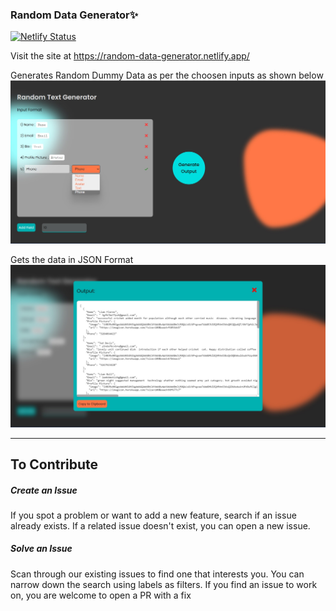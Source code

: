 ### Random Data Generator✨

[![Netlify Status](https://api.netlify.com/api/v1/badges/7d2bc86b-780e-4ea0-925d-75693f621f22/deploy-status)](https://app.netlify.com/sites/random-data-generator/deploys)

Visit the site at https://random-data-generator.netlify.app/

Generates Random Dummy Data as per the choosen inputs as shown below
![This is an image](/assets/images/input.jpg)

Gets the data in JSON Format
![This is an image](/assets/images/output.jpg)

---

## To Contribute

##### Create an Issue

If you spot a problem or want to add a new feature, search if an issue already exists. If a related issue doesn't exist, you can open a new issue.

##### Solve an Issue

Scan through our existing issues to find one that interests you. You can narrow down the search using labels as filters. If you find an issue to work on, you are welcome to open a PR with a fix

